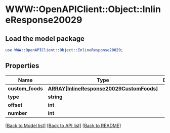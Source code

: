 # WWW::OpenAPIClient::Object::InlineResponse20029

## Load the model package
```perl
use WWW::OpenAPIClient::Object::InlineResponse20029;
```

## Properties
Name | Type | Description | Notes
------------ | ------------- | ------------- | -------------
**custom_foods** | [**ARRAY[InlineResponse20029CustomFoods]**](InlineResponse20029CustomFoods.md) |  | 
**type** | **string** |  | 
**offset** | **int** |  | 
**number** | **int** |  | 

[[Back to Model list]](../README.md#documentation-for-models) [[Back to API list]](../README.md#documentation-for-api-endpoints) [[Back to README]](../README.md)


